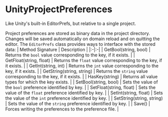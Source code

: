 # UnityProjectPreferences
Like Unity's built-in EditorPrefs, but relative to a single project.

Project preferences are stored as binary data in the project directory. Changes will be saved automatically on domain reload and on quitting the editor.
The `EditorPrefs` class provides ways to interface with the stored data:
| Method Signature | Description |
|:-|:-|
| GetBool(string, bool) |	Returns the `bool` value corresponding to the key, if it exists. |
| GetFloat(string, float) | Returns the `float` value corresponding to the key, if it exists. |
| GetInt(string, int) | Returns the `int` value corresponding to the key, if it exists. |
| GetString(string, string) | Returns the `string` value corresponding to the key, if it exists. |
| HasKey(string) | Returns all value types for which the key exists. |
| SetBool(string, bool) | Sets the value of the `bool` preference identified by key. |
| SetFloat(string, float) | Sets the value of the `float` preference identified by key. |
| SetInt(string, float) | Sets the value of the `int` preference identified by key. |
| SetString(string, string) | Sets the value of the `string` preference identified by key. |
| Save() | Forces writing the preferences to the preference file. |
